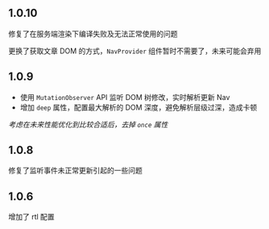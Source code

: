 ## 1.0.10

修复了在服务端渲染下编译失败及无法正常使用的问题

更换了获取文章 DOM 的方式，`NavProvider` 组件暂时不需要了，未来可能会弃用

## 1.0.9

- 使用 `MutationObserver` API 监听 DOM 树修改，实时解析更新 Nav
- 增加 `deep` 属性，配置最大解析的 DOM 深度，避免解析层级过深，造成卡顿

_考虑在未来性能优化到比较合适后，去掉 `once` 属性_

## 1.0.8

修复了监听事件未正常更新引起的一些问题

## 1.0.6

增加了 rtl 配置
